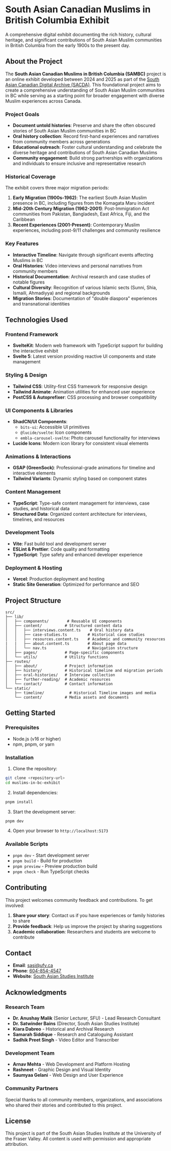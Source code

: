# South Asian Canadian Muslims in British Columbia Exhibit

A comprehensive digital exhibit documenting the rich history, cultural heritage, and significant contributions of South Asian Muslim communities in British Columbia from the early 1900s to the present day.

## About the Project

The **South Asian Canadian Muslims in British Columbia (SAMBC)** project is an online exhibit developed between 2024 and 2025 as part of the [South Asian Canadian Digital Archive (SACDA)](https://sacda.ca). This foundational project aims to create a comprehensive understanding of South Asian Muslim communities in BC while serving as a starting point for broader engagement with diverse Muslim experiences across Canada.

### Project Goals

- **Document untold histories**: Preserve and share the often obscured stories of South Asian Muslim communities in BC
- **Oral history collection**: Record first-hand experiences and narratives from community members across generations
- **Educational outreach**: Foster cultural understanding and celebrate the diverse heritage and contributions of South Asian Canadian Muslims
- **Community engagement**: Build strong partnerships with organizations and individuals to ensure inclusive and representative research

### Historical Coverage

The exhibit covers three major migration periods:

1. **Early Migration (1900s-1962)**: The earliest South Asian Muslim presence in BC, including figures from the Komagata Maru incident
2. **Mid-20th Century Migration (1962-2001)**: Post-Immigration Act communities from Pakistan, Bangladesh, East Africa, Fiji, and the Caribbean
3. **Recent Experiences (2001-Present)**: Contemporary Muslim experiences, including post-9/11 challenges and community resilience

### Key Features

- **Interactive Timeline**: Navigate through significant events affecting Muslims in BC
- **Oral Histories**: Video interviews and personal narratives from community members
- **Historical Documentation**: Archival research and case studies of notable figures
- **Cultural Diversity**: Recognition of various Islamic sects (Sunni, Shia, Ismaili, Ahmadiyya) and regional backgrounds
- **Migration Stories**: Documentation of "double diaspora" experiences and transnational identities

## Technologies Used

### Frontend Framework
- **SvelteKit**: Modern web framework with TypeScript support for building the interactive exhibit
- **Svelte 5**: Latest version providing reactive UI components and state management

### Styling & Design
- **Tailwind CSS**: Utility-first CSS framework for responsive design
- **Tailwind Animate**: Animation utilities for enhanced user experience
- **PostCSS & Autoprefixer**: CSS processing and browser compatibility

### UI Components & Libraries
- **ShadCN/UI Components**: 
  - `bits-ui`: Accessible UI primitives
  - `@lucide/svelte`: Icon components
  - `embla-carousel-svelte`: Photo carousel functionality for interviews
- **Lucide Icons**: Modern icon library for consistent visual elements

### Animations & Interactions
- **GSAP (GreenSock)**: Professional-grade animations for timeline and interactive elements
- **Tailwind Variants**: Dynamic styling based on component states

### Content Management
- **TypeScript**: Type-safe content management for interviews, case studies, and historical data
- **Structured Data**: Organized content architecture for interviews, timelines, and resources

### Development Tools
- **Vite**: Fast build tool and development server
- **ESLint & Prettier**: Code quality and formatting
- **TypeScript**: Type safety and enhanced developer experience

### Deployment & Hosting
- **Vercel**: Production deployment and hosting
- **Static Site Generation**: Optimized for performance and SEO

## Project Structure

```
src/
├── lib/
│   ├── components/        # Reusable UI components
│   ├── content/          # Structured content data
│   │   ├── interviews.content.ts    # Oral history data
│   │   ├── case-studies.ts         # Historical case studies
│   │   ├── resources.content.ts    # Academic and community resources
|   |   ├── about.content.ts        # About page data
│   │   └── nav.ts                  # Navigation structure
│   ├── pages/            # Page-specific components
│   └── utils/            # Utility functions
├── routes/
│   ├── about/            # Project information
│   ├── history/          # Historical timeline and migration periods
│   ├── oral-histories/   # Interview collection
│   ├── further-reading/  # Academic resources
│   └── contact/          # Contact information
└── static/
    ├── timeline/           # Historical Timeline images and media
    └── content/          # Media assets and documents

```

## Getting Started

### Prerequisites
- Node.js (v16 or higher)
- npm, pnpm, or yarn

### Installation

1. Clone the repository:
```bash
git clone <repository-url>
cd muslims-in-bc-exhibit
```

2. Install dependencies:
```bash
pnpm install
```

3. Start the development server:
```bash
pnpm dev
```

4. Open your browser to `http://localhost:5173`

### Available Scripts

- `pnpm dev` - Start development server
- `pnpm build` - Build for production
- `pnpm preview` - Preview production build
- `pnpm check` - Run TypeScript checks

## Contributing

This project welcomes community feedback and contributions. To get involved:

1. **Share your story**: Contact us if you have experiences or family histories to share
2. **Provide feedback**: Help us improve the project by sharing suggestions
3. **Academic collaboration**: Researchers and students are welcome to contribute

## Contact

- **Email**: [sasi@ufv.ca](mailto:sasi@ufv.ca)
- **Phone**: [604-854-4547](tel:+6048544547)
- **Website**: [South Asian Studies Institute](https://ufv.ca/sasi)

## Acknowledgments

### Research Team
- **Dr. Anushay Malik** (Senior Lecturer, SFU) - Lead Research Consultant
- **Dr. Satwinder Bains** (Director, South Asian Studies Institute)
- **Kiara Dabreo** - Historical and Archival Research
- **Samarah Siddique** - Research and Cataloguing Assistant
- **Sadhik Preet Singh** - Video Editor and Transcriber

### Development Team
- **Arnav Mehta** - Web Development and Platform Hosting
- **Rashneet** - Graphic Design and Visual Identity
- **Saumyaa Gelani** - Web Design and User Experience

### Community Partners
Special thanks to all community members, organizations, and associations who shared their stories and contributed to this project.

## License

This project is part of the South Asian Studies Institute at the University of the Fraser Valley. All content is used with permission and appropriate attribution.
